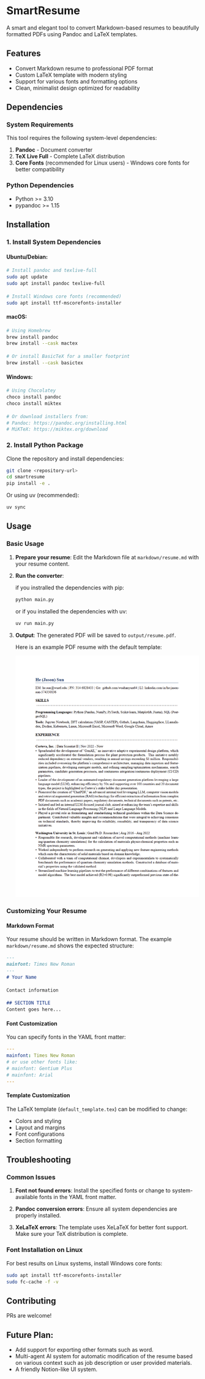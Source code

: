 # SmartResume

A smart and elegant tool to convert Markdown-based resumes to beautifully formatted PDFs using Pandoc and LaTeX templates.

## Features

- Convert Markdown resume to professional PDF format
- Custom LaTeX template with modern styling
- Support for various fonts and formatting options
- Clean, minimalist design optimized for readability

## Dependencies

### System Requirements

This tool requires the following system-level dependencies:

1. **Pandoc** - Document converter
2. **TeX Live Full** - Complete LaTeX distribution
3. **Core Fonts** (recommended for Linux users) - Windows core fonts for better compatibility

### Python Dependencies

- Python >= 3.10
- pypandoc >= 1.15

## Installation

### 1. Install System Dependencies

#### Ubuntu/Debian:
```bash
# Install pandoc and texlive-full
sudo apt update
sudo apt install pandoc texlive-full

# Install Windows core fonts (recommended)
sudo apt install ttf-mscorefonts-installer
```

#### macOS:
```bash
# Using Homebrew
brew install pandoc
brew install --cask mactex

# Or install BasicTeX for a smaller footprint
brew install --cask basictex
```

#### Windows:
```bash
# Using Chocolatey
choco install pandoc
choco install miktex

# Or download installers from:
# Pandoc: https://pandoc.org/installing.html
# MiKTeX: https://miktex.org/download
```

### 2. Install Python Package

Clone the repository and install dependencies:

```bash
git clone <repository-url>
cd smartresume
pip install -e .
```

Or using uv (recommended):

```bash
uv sync
```

## Usage

### Basic Usage

1. **Prepare your resume**: Edit the Markdown file at `markdown/resume.md` with your resume content.

2. **Run the converter**:

   if you instralled the dependencies with pip:
   
   ```bash
   python main.py
   
   ```
   or if you installed the dependencies with uv:
   
   ```bash
   uv run main.py
   ```

3. **Output**: The generated PDF will be saved to `output/resume.pdf`.

   Here is an example PDF resume with the default template:

   ![Example PDF](image/example.png)

### Customizing Your Resume

#### Markdown Format

Your resume should be written in Markdown format. The example `markdown/resume.md` shows the expected structure:

```markdown
---
mainfont: Times New Roman
---
# Your Name

Contact information

## SECTION TITLE
Content goes here...
```

#### Font Customization

You can specify fonts in the YAML front matter:

```yaml
---
mainfont: Times New Roman
# or use other fonts like:
# mainfont: Gentium Plus
# mainfont: Arial
---
```

#### Template Customization

The LaTeX template (`default_template.tex`) can be modified to change:
- Colors and styling
- Layout and margins
- Font configurations
- Section formatting


## Troubleshooting

### Common Issues

1. **Font not found errors**: Install the specified fonts or change to system-available fonts in the YAML front matter.

2. **Pandoc conversion errors**: Ensure all system dependencies are properly installed.

3. **XeLaTeX errors**: The template uses XeLaTeX for better font support. Make sure your TeX distribution is complete.

### Font Installation on Linux

For best results on Linux systems, install Windows core fonts:

```bash
sudo apt install ttf-mscorefonts-installer
sudo fc-cache -f -v
```

## Contributing

PRs are welcome!

## Future Plan:

* Add support for exporting other formats such as word. 
* Multi-agent AI system for automatic modification of the resume based on various context such as job description or user provided materials. 
* A friendly Notion-like UI system.   